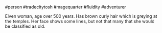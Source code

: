 #person #tradecitytosh #magequarter #fluidity #adventurer 

Elven woman, age over 500 years. Has brown curly hair which is greying at the temples. Her face shows some lines, but not that many that she would be classified as old. 